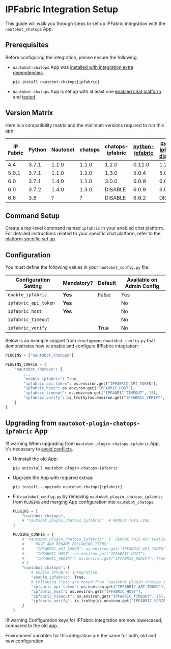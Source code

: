 # IPFabric Integration Setup

This guide will walk you through steps to set up IPFabric integration with the `nautobot_chatops` App.

## Prerequisites

Before configuring the integration, please ensure the following:

- `nautobot-chatops` App was [installed with integration extra dependencies](../install.md#installation-guide).
    ```shell
    pip install nautobot-chatops[ipfabric]
    ```
- `nautobot-chatops` App is set up with at least one [enabled chat platform](../install.md#chat-platforms-configuration) and [tested](./../install.md#test-your-chatbot).

## Version Matrix

Here is a compatibility matrix and the minimum versions required to run this app:

| IP Fabric | Python | Nautobot | chatops | chatops-ipfabric | [python-ipfabric](https://github.com/community-fabric/python-ipfabric) | [python-ipfabric-diagrams](https://github.com/community-fabric/python-ipfabric-diagrams) |
|-----------|--------|----------|---------|------------------|------------------------------------------------------------------------|------------------------------------------------------------------------------------------|
| 4.4       | 3.7.1  | 1.1.0    | 1.1.0   | 1.2.0            | 0.11.0                                                                 | 1.2.7                                                                                    |
| 5.0.1     | 3.7.1  | 1.1.0    | 1.1.0   | 1.3.0            | 5.0.4                                                                  | 5.0.2                                                                                    |
| 6.0       | 3.7.1  | 1.4.0    | 1.1.0   | 3.0.0            | 6.0.9                                                                  | 6.0.2                                                                                    |
| 6.0       | 3.7.2  | 1.4.0    | 1.3.0   | DISABLE          | 6.0.9                                                                  | 6.0.2                                                                                    |
| 6.6       | 3.8    | ?        | ?       | DISABLE          | 6.6.2                                                                  | DISABLE                                                                                  |

## Command Setup

Create a top-level command named `ipfabric` in your enabled chat platform. For detailed instructions related to your specific chat platform, refer to the [platform specific set up](../install.md#chat-platforms-configuration).

## Configuration

You must define the following values in your `nautobot_config.py` file:

| Configuration Setting | Mandatory? | Default | Available on Admin Config |
| --------------------- | ---------- | ------- | ------------------------- |
| `enable_ipfabric` | **Yes** | False | Yes |
| `ipfabric_api_token` | **Yes** | | No |
| `ipfabric_host` | **Yes** | | No |
| `ipfabric_timeout` | | | No |
| `ipfabric_verify` | | True | No |

Below is an example snippet from `development/nautobot_config.py` that demonstrates how to enable and configure IPFabric integration:

```python
PLUGINS = ["nautobot_chatops"]

PLUGINS_CONFIG = {
    "nautobot_chatops": {
        ...
        "enable_ipfabric": True,
        "ipfabric_api_token": os.environ.get("IPFABRIC_API_TOKEN"),
        "ipfabric_host": os.environ.get("IPFABRIC_HOST"),
        "ipfabric_timeout": os.environ.get("IPFABRIC_TIMEOUT", 15),
        "ipfabric_verify": is_truthy(os.environ.get("IPFABRIC_VERIFY", True)),
    }
}
```

## Upgrading from `nautobot-plugin-chatops-ipfabric` App

!!! warning
    When upgrading from `nautobot-plugin-chatops-ipfabric` App, it's necessary to [avoid conflicts](../install.md#potential-apps-conflicts).

- Uninstall the old App:
    ```shell
    pip uninstall nautobot-plugin-chatops-ipfabric
    ```
- Upgrade the App with required extras:
    ```shell
    pip install --upgrade nautobot-chatops[ipfabric]
    ```
- Fix `nautobot_config.py` by removing `nautobot_plugin_chatops_ipfabric` from `PLUGINS` and merging App configuration into `nautobot_chatops`:
    ```python
    PLUGINS = [
        "nautobot_chatops",
        # "nautobot_plugin_chatops_ipfabric"  # REMOVE THIS LINE
    ]

    PLUGINS_CONFIG = {
        # "nautobot_plugin_chatops_ipfabric": {  REMOVE THIS APP CONFIGURATION
        #     MOVE AND RENAME FOLLOWING ITEMS:
        #     "IPFABRIC_API_TOKEN": os.environ.get("IPFABRIC_API_TOKEN"),
        #     "IPFABRIC_HOST": os.environ.get("IPFABRIC_HOST"),
        #     "IPFABRIC_VERIFY": os.environ.get("IPFABRIC_VERIFY", True),
        # }
        "nautobot_chatops": {
            # Enable IPFabric integration
            "enable_ipfabric": True,
            # Following lines are moved from `nautobot_plugin_chatops_ipfabric`
            "ipfabric_api_token": os.environ.get("IPFABRIC_API_TOKEN"),
            "ipfabric_host": os.environ.get("IPFABRIC_HOST"),
            "ipfabric_timeout": os.environ.get("IPFABRIC_TIMEOUT", 15),
            "ipfabric_verify": is_truthy(os.environ.get("IPFABRIC_VERIFY", True)),
        }
    }
    ```

!!! warning
    Configuration keys for IPFabric integration are now lowercased, compared to the old app.

Environment variables for this integration are the same for both, old and new configuration.
